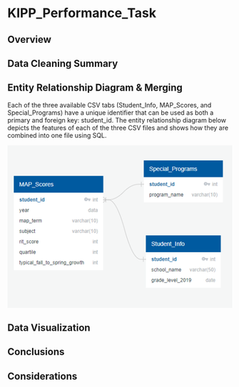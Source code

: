 # KIPP_Performance_Task

## Overview

## Data Cleaning Summary

## Entity Relationship Diagram & Merging
Each of the three available CSV tabs (Student_Info, MAP_Scores, and Special_Programs) have a unique identifier that can be used as both a primary and foreign key: student_id. The entity relationship diagram below depicts the features of each of the three CSV files and shows how they are combined into one file using SQL. 

![Data_ERD](Images/Data_ERD.png)

## Data Visualization

## Conclusions

## Considerations
